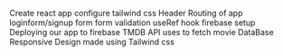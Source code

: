  Create react app
 configure tailwind css
 Header
 Routing of app
 loginform/signup form
 form validation
 useRef hook
 firebase setup
 Deploying our app to firebase
 TMDB API uses to fetch movie DataBase
 Responsive Design made using Tailwind css
